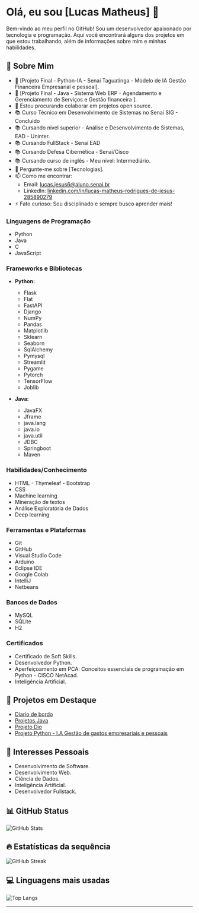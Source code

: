 # Olá, eu sou [Lucas Matheus] 👋

Bem-vindo ao meu perfil no GitHub! Sou um desenvolvedor apaixonado por tecnologia e programação. Aqui você encontrará alguns dos projetos em que estou trabalhando, além de informações sobre mim e minhas habilidades.

## 🚀 Sobre Mim
- 🔭 [Projeto Final - Python-IA - Senai Taguatinga - Modelo de IA Gestão Financeira Empresarial e pessoal].
- 🔭 [Projeto Final - Java - Sistema Web ERP - Agendamento e Gerenciamento de Serviços e Gestão financeira ].
- 👯 Estou procurando colaborar em projetos open source.
- 📚 Curso Técnico em Desenvolvimento de Sistemas no Senai SIG - Concluido
- 📚 Cursando nivel superior - Análise e Desenvolvimento de Sistemas, EAD - Uninter.
- 📚 Cursando FullStack - Senai EAD
- 📚 Cursando Defesa Cibernética - Senai/Cisco
- 📚 Cursando curso de inglês - Meu nível: Intermediário.
- 💬 Pergunte-me sobre [Tecnologias].
- 📫 Como me encontrar: 
  - Email: [lucas.jesus6@aluno.senai.br](mailto:lucas.jesus6@aluno.senai.br)
  - LinkedIn: [linkedin.com/in/lucas-matheus-rodrigues-de-jesus-285890279](https://linkedin.com/in/lucas-matheus-rodrigues-de-jesus-285890279)
- ⚡ Fato curioso: Sou disciplinado e sempre busco aprender mais!

### Linguagens de Programação
- Python
- Java
- C
- JavaScript

### Frameworks e Bibliotecas
- **Python:** 
  - Flask
  - Flat
  - FastAPI
  - Django
  - NumPy
  - Pandas
  - Matplotlib
  - Sklearn
  - Seaborn
  - SqlAlchemy
  - Pymysql
  - Streamlit
  - Pygame
  - Pytorch
  - TensorFlow
  - Joblib

- **Java:**
  - JavaFX
  - Jframe
  - java.lang
  - java.io
  - java.util
  - JDBC
  - Springboot
  - Maven

### Habilidades/Conhecimento
- HTML - Thymeleaf - Bootstrap
- CSS
- Machine learning
- Mineração de textos
- Análise Exploratória de Dados
- Deep learning

### Ferramentas e Plataformas
- Git
- GitHub
- Visual Studio Code
- Arduino
- Eclipse IDE
- Google Colab
- IntelliJ
- Netbeans

### Bancos de Dados
- MySQL
- SQLite
- H2
  
### Certificados
- Certificado de Soft Skills.
- Desenvolvedor Python.
- Aperfeiçoamento em PCA: Conceitos essenciais de programação em Python - CISCO NetAcad.
- Inteligência Artificial.

## 🌟 Projetos em Destaque
- [Diario de bordo](https://github.com/lucasm9140/alo_mundo_proj_final.git)  
- [Projetos Java](https://github.com/lucasm9140/JavaProjetoFinal.git)
- [Projeto Dio](https://github.com/lucasm9140/Projeto-dio.git)
- [Projeto Python - I.A Gestão de gastos empresariais e pessoais](https://github.com/lucasm9140/project_final)

## 🌱 Interesses Pessoais
- Desenvolvimento de Software.
- Desenvolvimento Web.
- Ciência de Dados.
- Inteligência Artificial.
- Desenvolvedor Fullstack.

## 📊 GitHub Status  
![GitHub Stats](https://github-readme-stats.vercel.app/api?username=lucasm9140&show_icons=true&theme=tokyonight)  

## 🔥 Estatísticas da sequência  
![GitHub Streak](https://github-readme-streak-stats.herokuapp.com/?user=lucasm9140&theme=tokyonight)  

## 💻 Linguagens mais usadas  
![Top Langs](https://github-readme-stats.vercel.app/api/top-langs/?username=lucasm9140&layout=compact&theme=tokyonight)


---
